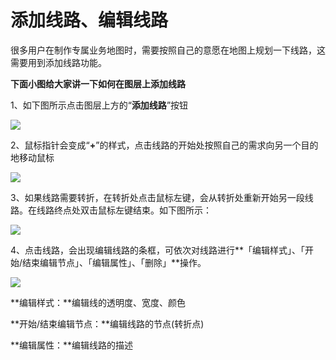 # 添加线路、编辑线路

很多用户在制作专属业务地图时，需要按照自己的意愿在地图上规划一下线路，这需要用到添加线路功能。

**下面小图给大家讲一下如何在图层上添加线路**

1、如下图所示点击图层上方的“**添加线路**”按钮

![](http://pic.dituwuyou.com/map%2Fpicture%2F%E5%A6%82%E4%BD%95%E5%9C%A8%E5%9B%BE%E5%B1%82%E4%B8%8A%E6%B7%BB%E5%8A%A0%E7%BA%BF%E8%B7%AF1.png)

2、鼠标指针会变成“**+**”的样式，点击线路的开始处按照自己的需求向另一个目的地移动鼠标

![](http://pic.dituwuyou.com/map%2Fpicture%2F%E5%A6%82%E4%BD%95%E5%9C%A8%E5%9B%BE%E5%B1%82%E4%B8%8A%E6%B7%BB%E5%8A%A0%E7%BA%BF%E8%B7%AF2.png)

3、如果线路需要转折，在转折处点击鼠标左键，会从转折处重新开始另一段线路。在线路终点处双击鼠标左键结束。如下图所示：

![](http://pic.dituwuyou.com/map%2Fpicture%2F%E5%A6%82%E4%BD%95%E5%9C%A8%E5%9B%BE%E5%B1%82%E4%B8%8A%E6%B7%BB%E5%8A%A0%E7%BA%BF%E8%B7%AF3.png)


4、点击线路，会出现编辑线路的条框，可依次对线路进行**「编辑样式」、「开始/结束编辑节点」、「编辑属性」、「删除」**操作。

![](http://pic.dituwuyou.com/map%2Fpicture%2F%E5%A6%82%E4%BD%95%E5%9C%A8%E5%9B%BE%E5%B1%82%E4%B8%8A%E6%B7%BB%E5%8A%A0%E7%BA%BF%E8%B7%AF4.png)

**编辑样式：**编辑线的透明度、宽度、颜色

**开始/结束编辑节点：**编辑线路的节点(转折点)

**编辑属性：**编辑线路的描述